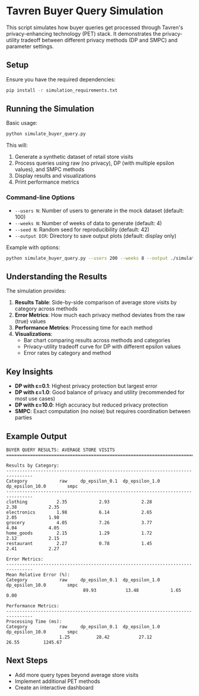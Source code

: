 # Tavren Buyer Query Simulation

This script simulates how buyer queries get processed through Tavren's privacy-enhancing technology (PET) stack. It demonstrates the privacy-utility tradeoff between different privacy methods (DP and SMPC) and parameter settings.

## Setup

Ensure you have the required dependencies:

```bash
pip install -r simulation_requirements.txt
```

## Running the Simulation

Basic usage:

```bash
python simulate_buyer_query.py
```

This will:
1. Generate a synthetic dataset of retail store visits
2. Process queries using raw (no privacy), DP (with multiple epsilon values), and SMPC methods
3. Display results and visualizations
4. Print performance metrics

### Command-line Options

- `--users N`: Number of users to generate in the mock dataset (default: 100)
- `--weeks N`: Number of weeks of data to generate (default: 4)
- `--seed N`: Random seed for reproducibility (default: 42)
- `--output DIR`: Directory to save output plots (default: display only)

Example with options:

```bash
python simulate_buyer_query.py --users 200 --weeks 8 --output ./simulation_results
```

## Understanding the Results

The simulation provides:

1. **Results Table**: Side-by-side comparison of average store visits by category across methods
2. **Error Metrics**: How much each privacy method deviates from the raw (true) values
3. **Performance Metrics**: Processing time for each method
4. **Visualizations**:
   - Bar chart comparing results across methods and categories
   - Privacy-utility tradeoff curve for DP with different epsilon values
   - Error rates by category and method

## Key Insights

- **DP with ε=0.1**: Highest privacy protection but largest error
- **DP with ε=1.0**: Good balance of privacy and utility (recommended for most use cases)
- **DP with ε=10.0**: High accuracy but reduced privacy protection
- **SMPC**: Exact computation (no noise) but requires coordination between parties

## Example Output

```
BUYER QUERY RESULTS: AVERAGE STORE VISITS
================================================================================

Results by Category:
--------------------------------------------------------------------------------
Category            raw     dp_epsilon_0.1  dp_epsilon_1.0  dp_epsilon_10.0        smpc
--------------------------------------------------------------------------------
clothing           2.35            2.93            2.28            2.38            2.35
electronics        1.98            6.14            2.65            2.05            1.98
grocery            4.05            7.26            3.77            4.04            4.05
home_goods         2.15            1.29            1.72            2.12            2.15
restaurant         2.27            0.78            1.45            2.41            2.27

Error Metrics:
--------------------------------------------------------------------------------
Mean Relative Error (%):
Category            raw     dp_epsilon_0.1  dp_epsilon_1.0  dp_epsilon_10.0        smpc
                             89.93           13.48            1.65            0.00

Performance Metrics:
--------------------------------------------------------------------------------
Processing Time (ms):
Category            raw     dp_epsilon_0.1  dp_epsilon_1.0  dp_epsilon_10.0        smpc
                    1.25          28.42           27.12           26.55         1245.67
```

## Next Steps

- Add more query types beyond average store visits
- Implement additional PET methods
- Create an interactive dashboard 